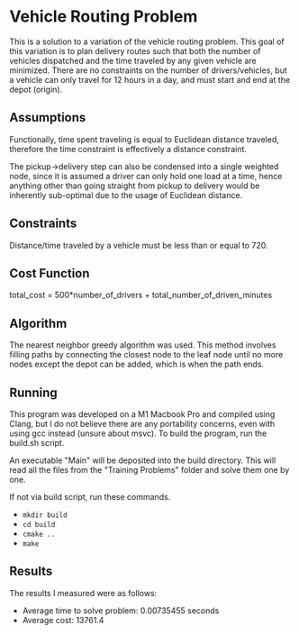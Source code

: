 # Vehicle Routing Problem

This is a solution to a variation of the vehicle routing problem. This goal of 
this variation is to plan delivery routes such that both the number of vehicles 
dispatched and the time traveled by any given vehicle are minimized. There are 
no constraints on the number of drivers/vehicles, but a vehicle can only travel 
for 12 hours in a day, and must start and end at the depot (origin).


## Assumptions

Functionally, time spent traveling is equal to Euclidean distance traveled, 
therefore the time constraint is effectively a distance constraint.

The pickup->delivery step can also be condensed into a single weighted node, since 
it is assumed a driver can only hold one load at a time, hence anything other than 
going straight from pickup to delivery would be inherently sub-optimal due to the 
usage of Euclidean distance.


## Constraints

Distance/time traveled by a vehicle must be less than or equal to 720.


## Cost Function

total_cost = 500*number_of_drivers + total_number_of_driven_minutes


## Algorithm

The nearest neighbor greedy algorithm was used. This method involves 
filling paths by connecting the closest node to the leaf node until no 
more nodes except the depot can be added, which is when the path ends.


## Running

This program was developed on a M1 Macbook Pro and compiled using Clang, 
but I do not believe there are any portability concerns, even with using 
gcc instead (unsure about msvc). To build the program, run the build.sh
script. 

An executable "Main" will be deposited into the build directory. This will read all the files from the "Training Problems" folder and solve them one by one.

If not via build script, run these commands.
- `mkdir build`
- `cd build`
- `cmake ..`
- `make`


## Results

The results I measured were as follows:
- Average time to solve problem: 0.00735455 seconds
- Average cost: 13761.4